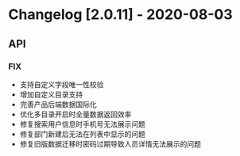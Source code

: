 <!-- generated by script, do not modify it manually -->
# Changelog [2.0.11] - 2020-08-03 

## API

### FIX

- 支持自定义字段唯一性校验
- 增加自定义目录支持
- 完善产品后端数据国际化
- 优化多目录开启时全量数据返回效率
- 修复搜索用户信息时手机号无法展示问题
- 修复部门新建后无法在列表中显示的问题
- 修复旧版数据迁移时密码过期导致人员详情无法展示的问题

